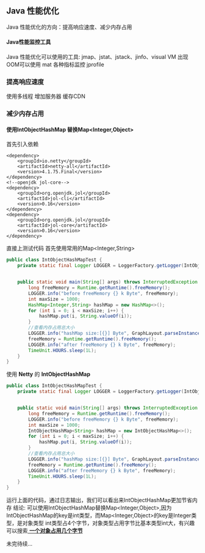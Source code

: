 ## Java 性能优化
Java 性能优化的方向：提高响应速度、减少内存占用

#### Java性能监控工具
Java 性能优化可以使用的工具: jmap、jstat、jstack、jinfo、visual VM
出现OOM可以使用 mat
各种指标监控 jprofile

### 提高响应速度
使用多线程
增加服务器
缓存CDN

### 减少内存占用
#### 使用IntObjectHashMap 替换Map<Integer,Object>
首先引入依赖
````
<dependency>
    <groupId>io.netty</groupId>
    <artifactId>netty-all</artifactId>
    <version>4.1.75.Final</version>
</dependency>
<!--openjdk jol-core-->
<dependency>
    <groupId>org.openjdk.jol</groupId>
    <artifactId>jol-cli</artifactId>
    <version>0.16</version>
</dependency>
<dependency>
    <groupId>org.openjdk.jol</groupId>
    <artifactId>jol-core</artifactId>
    <version>0.16</version>
</dependency>
````
直接上测试代码
首先使用常用的Map<Integer,String>
````java
public class IntObjectHashMapTest {
	private static final Logger LOGGER = LoggerFactory.getLogger(IntObjectHashMapTest.class);


	public static void main(String[] args) throws InterruptedException {
		long freeMemory = Runtime.getRuntime().freeMemory();
		LOGGER.info("before freeMemory {} k Byte", freeMemory);
		int maxSize = 1000;
		HashMap<Integer,String> hashMap = new HashMap<>();
		for (int i = 0; i < maxSize; i++) {
			hashMap.put(i, String.valueOf(i));
		}
		//查看内存占用总大小
		LOGGER.info("hashMap size:[{}] Byte", GraphLayout.parseInstance(hashMap).totalSize());
		freeMemory = Runtime.getRuntime().freeMemory();
		LOGGER.info("after freeMemory {} k Byte", freeMemory);
		TimeUnit.HOURS.sleep(1L);
	}
}
````
使用 **Netty** 的 **IntObjectHashMap**
````java
public class IntObjectHashMapTest {
	private static final Logger LOGGER = LoggerFactory.getLogger(IntObjectHashMapTest.class);


	public static void main(String[] args) throws InterruptedException {
		long freeMemory = Runtime.getRuntime().freeMemory();
		LOGGER.info("before freeMemory {} k Byte", freeMemory);
		int maxSize = 1000;
		IntObjectHashMap<String> hashMap = new IntObjectHashMap<>();
		for (int i = 0; i < maxSize; i++) {
			hashMap.put(i, String.valueOf(i));
		}
		//查看内存占用总大小
		LOGGER.info("hashMap size:[{}] Byte", GraphLayout.parseInstance(hashMap).totalSize());
		freeMemory = Runtime.getRuntime().freeMemory();
		LOGGER.info("after freeMemory {} k Byte", freeMemory);
		TimeUnit.HOURS.sleep(1L);
	}
}
````
运行上面的代码，通过日志输出，我们可以看出来IntObjectHashMap更加节省内存
结论: 可以使用IntObjectHashMap替换Map<Integer,Object>,因为IntObjectHashMap的key是int类型，而Map<Integer,Object>的key是Integer类型，是对象类型
int类型占4个字节，对象类型占用字节比基本类型int大，有兴趣可以搜索[ **一个对象占用几个字节**](https://www.baidu.com/s?wd=%E4%B8%80%E4%B8%AA%E5%AF%B9%E8%B1%A1%E5%8D%A0%E7%94%A8%E5%87%A0%E4%B8%AA%E5%AD%97%E8%8A%82)


未完待续...
